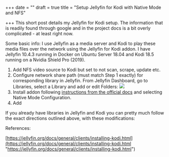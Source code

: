 +++
date = ""
draft = true
title = "Setup Jellyfin for Kodi with Native Mode and NFS"

+++
This short post details my Jellyfin for Kodi setup. The information that is readily found through google and in the project docs is a bit overly complicated - at least right now.

Some basic info: I use Jellyfin as a media server and Kodi to play these media files over the network using the Jellyfin for Kodi addon. I have Jellyfin 10.4.3 running in Docker on Ubuntu Server 18.04 and Kodi 18.5 running on a Nvidia Shield Pro (2019).

1. Add NFS video source to Kodi but set to not scan, scrape, update etc.
2. Configure network share path (must match Step 1 exactly) for corresponding library in Jellyfin. From Jellyfin Dashboard, go to Libraries, select a Library and add or edit Folders: ![](https://i.imgur.com/9QtITsY.png)
4. Install addon following [instructions from the official docs](https://web.archive.org/web/20200102222926/https://jellyfin.org/docs/general/clients/installing-kodi.html) and selecting Native Mode Configuration.
5. Add

If you already have libraries in Jellyfin and Kodi you can pretty much follow the exact directions outlined above, with these modifications:

References:

[https://jellyfin.org/docs/general/clients/installing-kodi.html](https://jellyfin.org/docs/general/clients/installing-kodi.html "https://jellyfin.org/docs/general/clients/installing-kodi.html")
